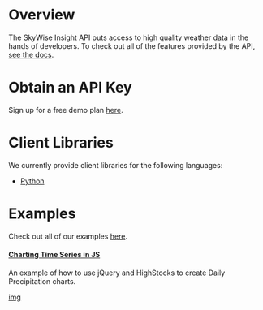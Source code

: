 # Overview

The SkyWise Insight API puts access to high quality weather data in the hands of developers. To check out all of the features provided by the API, [see the docs](http://docs.api.wdtinc.com/insight-api/en/latest/overview.html).

# Obtain an API Key
Sign up for a free demo plan [here](http://skywise.wdtinc.com).

# Client Libraries
We currently provide client libraries for the following languages:
- [Python](http://docs.api.wdtinc.com/pyskywise/en/latest/overview.html)

# Examples
Check out all of our examples [here]().

#### [Charting Time Series in JS](/examples/time_series_charting_in_js.md)
An example of how to use jQuery and HighStocks to create Daily Precipitation charts.

[img](/static/img/daily_precip.png)
